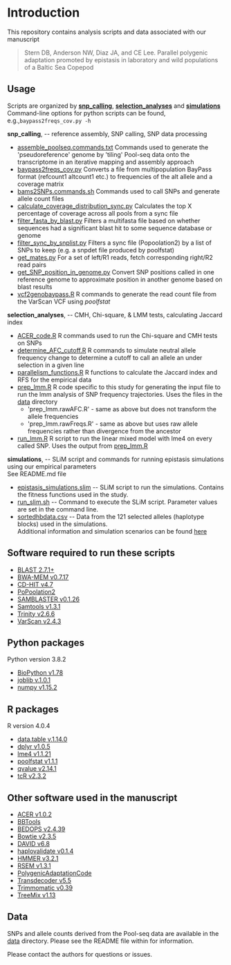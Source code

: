 # Introduction
This repository contains analysis scripts and data associated with our manuscript

> Stern DB, Anderson NW, Diaz JA, and CE Lee. Parallel polygenic adaptation promoted by epistasis in laboratory and wild populations of a Baltic Sea Copepod

## Usage
Scripts are organized by [**snp_calling**](./snp_calling), [**selection_analyses**](./selection_analyses) and [**simulations**](./simulations)
Command-line options for python scripts can be found, e.g.,`baypass2freqs_cov.py -h`

**snp_calling**, -- reference assembly, SNP calling, SNP data processing
- [assemble_poolseq.commands.txt](./snp_calling/assemble_poolseq.commands.txt) Commands used to generate the 'pseudoreference' genome by 'tiling' Pool-seq data onto the transcriptome in an iterative mapping and assembly approach
- [baypass2freqs_cov.py](./snp_calling/baypass2freqs_cov.py) Converts a file from multipopulation BayPass format (refcount1 altcount1 etc.) to frequencies of the alt allele and a coverage matrix
- [bams2SNPs.commands.sh](./snp_calling/bams2SNPs.commands.sh) Commands used to call SNPs and generate allele count files
- [calculate_coverage_distribution_sync.py](./snp_calling/calculate_coverage_distribution_sync.py) Calculates the top X percentage of coverage across all pools from a sync file
- [filter_fasta_by_blast.py](./snp_calling/filter_fasta_by_blast.py) Filters a multifasta file based on whether sequences had a significant blast hit to some sequence database or genome
- [filter_sync_by_snplist.py](./snp_calling/filter_sync_by_snplist.py) Filters a sync file (Popoolation2) by a list of SNPs to keep (e.g. a snpdet file produced by poolfstat)
- [get_mates.py](./snp_calling/get_mates.py) For a set of left/R1 reads, fetch corresponding right/R2 read pairs
- [get_SNP_position_in_genome.py](./snp_calling/get_SNP_position_in_genome.py) Convert SNP positions called in one reference genome to approximate position in another genome based on blast results
- [vcf2genobaypass.R](./snp_calling/vcf2genobaypass.R) R commands to generate the read count file from the VarScan VCF using *poolfstat*

**selection_analyses**, -- CMH, Chi-square, & LMM tests, calculating Jaccard index
- [ACER_code.R](./selection_analyses/ACER_code.R) R commands used to run the Chi-square and CMH tests on SNPs
- [determine_AFC_cutoff.R](./selection_analyses/determine_AFC_cutoff.R) R commands to simulate neutral allele frequency change to determine a cutoff to call an allele an under selection in a given line
- [parallelism_functions.R](./selection_analyses/parallelism_functions.R) R functions to calculate the Jaccard index and RFS for the empirical data
- [prep_lmm.R](./selection_analyses/prep_lmm.R) R code specific to this study for generating the input file to run the lmm analysis of SNP frequency trajectories. Uses the files in the [data](./data) directory
    * 'prep_lmm.rawAFC.R' - same as above but does not transform the allele frequencies
    * 'prep_lmm.rawFreqs.R' - same as above but uses raw allele frequencies rather than divergence from the ancestor
- [run_lmm.R](./selection_analyses/run_lmm.R) R script to run the linear mixed model with lme4 on every called SNP. Uses the output from [prep_lmm.R](./prep_lmm.R)

**simulations**, -- SLiM script and commands for running epistasis simulations using our empirical parameters  
See README.md file
- [epistasis_simulations.slim](./simulations/epistasis_simulations.slim) -- SLiM script to run the simulations. Contains the fitness functions used in the study.    
- [run_slim.sh](./simulations/run_slim.sh) -- Command to execute the SLiM script. Parameter values are set in the command line.  
- [sortedhbdata.csv](./simulations/sortedhbdata.csv) -- Data from the 121 selected alleles (haplotype blocks) used in the simulations.  
Additional information and simulation scenarios can be found [here](https://github.com/NW-Anderson/EpistasisSim)

## Software required to run these scripts
- [BLAST 2.7.1+](https://ftp.ncbi.nlm.nih.gov/blast/executables/blast+/LATEST/)
- [BWA-MEM v0.7.17](http://bio-bwa.sourceforge.net/bwa.shtml)
- [CD-HIT v4.7](http://weizhongli-lab.org/cd-hit/)
- [PoPoolation2](https://sourceforge.net/p/popoolation2/wiki/Main/)
- [SAMBLASTER v0.1.26](https://github.com/GregoryFaust/samblaster)
- [Samtools v1.3.1](http://www.htslib.org/)
- [Trinity v2.6.6](https://github.com/trinityrnaseq/trinityrnaseq/wiki)
- [VarScan v2.4.3](http://varscan.sourceforge.net/)

## Python packages
Python version 3.8.2
- [BioPython v1.78](https://biopython.org/)
- [joblib v.1.0.1](https://joblib.readthedocs.io/en/latest/)
- [numpy v1.15.2](https://numpy.org/)

## R packages
R version 4.0.4
- [data.table v.1.14.0](https://cran.r-project.org/web/packages/data.table/vignettes/datatable-intro.html)
- [dplyr v1.0.5](https://dplyr.tidyverse.org/)
- [lme4 v1.1.21](https://cran.r-project.org/web/packages/lme4/lme4.pdf)
- [poolfstat v1.1.1](https://cran.r-project.org/web/packages/poolfstat/poolfstat.pdf)
- [qvalue v2.14.1](https://github.com/StoreyLab/qvalue)
- [tcR v2.3.2](https://cran.r-project.org/web/packages/tcR/index.html)

## Other software used in the manuscript
- [ACER v1.0.2](https://github.com/MartaPelizzola/ACER)
- [BBTools](https://jgi.doe.gov/data-and-tools/bbtools/)
- [BEDOPS v2.4.39](https://bedops.readthedocs.io/en/latest/)
- [Bowtie v2.3.5](http://bowtie-bio.sourceforge.net/bowtie2/manual.shtml)
- [DAVID v6.8](https://david.ncifcrf.gov/)
- [haplovalidate v0.1.4](https://github.com/kathrinannaotte/haplovalidate)
- [HMMER v3.2.1](http://hmmer.org/)
- [RSEM v1.3.1](https://deweylab.github.io/RSEM/)
- [PolygenicAdaptationCode](https://github.com/jjberg2/PolygenicAdaptationCode)
- [Transdecoder v5.5](https://github.com/TransDecoder/TransDecoder/wiki)
- [Trimmomatic v0.39](http://www.usadellab.org/cms/?page=trimmomatic)
- [TreeMix v1.13](https://bitbucket.org/nygcresearch/treemix/wiki/Home)

## Data
SNPs and allele counts derived from the Pool-seq data are available in the [data](./data) directory. Please see the README file within for information.

Please contact the authors for questions or issues.
